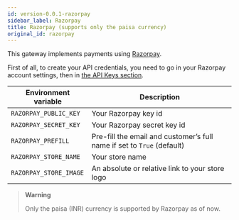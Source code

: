 ```yaml
---
id: version-0.0.1-razorpay
sidebar_label: Razorpay
title: Razorpay (supports only the paisa currency)
original_id: razorpay
---
```


This gateway implements payments using [Razorpay](https://razorpay.com/).

First of all, to create your API credentials, you need to go in your Razorpay account settings, then in [the API Keys section](https://dashboard.razorpay.com/#/app/keys).

| Environment variable | Description |
| --- | --- |
| `RAZORPAY_PUBLIC_KEY` | Your Razorpay key id |
| `RAZORPAY_SECRET_KEY` | Your Razorpay secret key id |
| `RAZORPAY_PREFILL` | Pre-fill the email and customer’s full name if set to `True` (default) |
| `RAZORPAY_STORE_NAME` | Your store name |
| `RAZORPAY_STORE_IMAGE` | An absolute or relative link to your store logo |

> **Warning**
>
> Only the paisa (INR) currency is supported by Razorpay as of now.